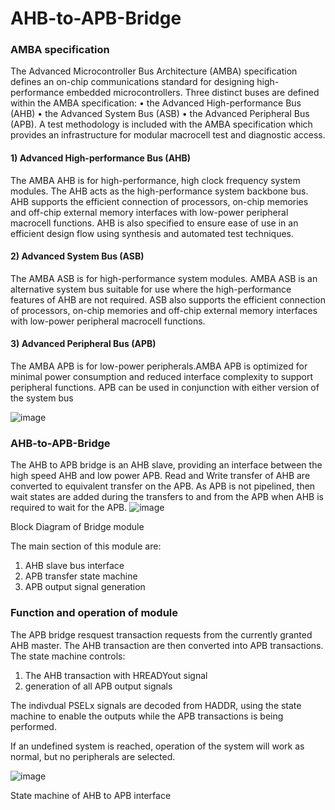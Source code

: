 # AHB-to-APB-Bridge

### AMBA specification
The Advanced Microcontroller Bus Architecture (AMBA) specification defines an on-chip communications standard for designing high-performance embedded 
microcontrollers. 
Three distinct buses are defined within the AMBA specification: 
• the Advanced High-performance Bus (AHB)
• the Advanced System Bus (ASB)
• the Advanced Peripheral Bus (APB).
A test methodology is included with the AMBA specification which provides an infrastructure for modular macrocell test and diagnostic access.


#### 1) Advanced High-performance Bus (AHB)
The AMBA AHB is for high-performance, high clock frequency system modules. The AHB acts as the high-performance system backbone bus. AHB supports the 
efficient connection of processors, on-chip memories and off-chip external memory interfaces with low-power peripheral macrocell functions. AHB is also specified to ensure ease of use in an efficient design flow using synthesis and automated test 
techniques.

#### 2) Advanced System Bus (ASB)
The AMBA ASB is for high-performance system modules.
AMBA ASB is an alternative system bus suitable for use where the high-performance 
features of AHB are not required. ASB also supports the efficient connection of 
processors, on-chip memories and off-chip external memory interfaces with low-power 
peripheral macrocell functions. 

#### 3) Advanced Peripheral Bus (APB)
The AMBA APB is for low-power peripherals.AMBA APB is optimized for minimal power consumption and reduced interface 
complexity to support peripheral functions. APB can be used in conjunction with either version of the system bus

![image](https://github.com/shikhargovil/AHB-to-APB-Bridge/assets/78219141/89c8920e-fe85-4f9a-92b9-207f3dc63766)


### AHB-to-APB-Bridge
The AHB to APB bridge is an AHB slave, providing an interface between the high speed AHB and low power APB. Read and Write transfer of AHB are converted to equivalent transfer on the APB. As APB is not pipelined, then wait states are added during the transfers to and from the APB when AHB is required to wait for the APB.
![image](https://github.com/shikhargovil/AHB-to-APB-Bridge/assets/78219141/67ac5241-fe88-41f4-8a89-9f6ad0255eec)
                                              
Block Diagram of Bridge module


The main section of this module are:
1) AHB slave bus interface
2) APB transfer state machine    
3) APB output signal generation

### Function and operation of module
The APB bridge resquest transaction requests from the currently granted AHB master. The  AHB transaction are then converted into APB transactions. The state machine controls: 
1) The AHB  transaction with HREADYout signal
2) generation  of all APB output  signals

The indivdual PSELx signals are decoded from HADDR, using the state machine to enable the outputs while the APB transactions is being performed.

If an undefined system is reached, operation of the system will work as normal, but no peripherals are selected.

![image](https://github.com/shikhargovil/AHB-to-APB-Bridge/assets/78219141/db6e415d-3d88-4ecb-a429-8ad25cf0c82f)

State machine of AHB to APB  interface
